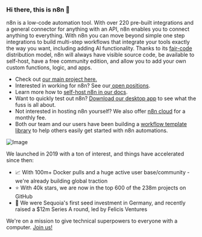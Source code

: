 ### Hi there, this is n8n 👋

n8n is a low-code automation tool. With over 220 pre-built integrations and a general connector for anything with an API, n8n enables you to connect anything to everything. With n8n you can move beyond simple one step integrations to build multi-step workflows that integrate your tools exactly the way you want, including adding AI functionality. Thanks to its <a href="https://faircode.io/">fair-code</a> distribution model, n8n will always have visible source code, be available to self-host, have a free community edition, and allow you to add your own custom functions, logic, and apps.

- Check out <a href="https://github.com/n8n-io/n8n">our main project here.</a>
- Interested in working for n8n? See our<a href="https://jobs.ashbyhq.com/n8n"> open positions</a>.
- Learn more how to <a href="https://docs.n8n.io/hosting/">self-host n8n in our docs</a>. 
- Want to quickly test out n8n? <a href="https://n8n.io/get-started/?utm_medium=referral&utm_source=github.com&utm_campaign=readme">Download our desktop app</a> to see what the fuss is all about. 
- Not interested in hosting n8n yourself? We also offer <a href="https://n8n.io/cloud/?utm_medium=referral&utm_source=github.com&utm_campaign=readme">n8n cloud</a> for a monthly fee. 
- Both our team and our users have been building a <a href="https://n8n.io/workflows/?utm_medium=referral&utm_source=github.com&utm_campaign=readme">workflow template library</a> to help others easily get started with n8n automations. 


![Image](https://n8niostorageaccount.blob.core.windows.net/n8nio-strapi-blobs-prod/assets/github_screen_2_86155234c3.png "Stripe to Hubspot to Slack")

 We launched in 2019 with a ton of interest, and things have accelerated since then:

- 📈 With 100m+ Docker pulls and a huge active user base/community - we're already building global traction
- ⭐️ With 40k stars, we are now in the top 600 of the 238m projects on GitHub
- 🌱 We were Sequoia's first seed investment in Germany, and recently raised a $12m Series A round, led by Felicis Ventures

We're on a mission to give technical superpowers to everyone with a computer. <a href="https://jobs.ashbyhq.com/n8n">Join us!</a>

